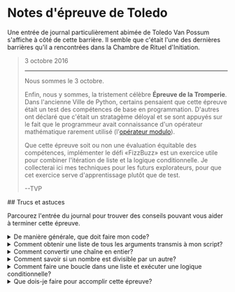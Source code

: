 # Notes d'épreuve de Toledo

Une entrée de journal particulièrement abimée de Toledo Van Possum s'affiche à côté de cette barrière. Il semble que c'était l'une des dernières barrières qu'il a rencontrées dans la Chambre de Rituel d'Initiation.

<blockquote>
3 octobre 2016
<hr/>
<p>
Nous sommes le 3 octobre.
</p>
<p>
Enfin, nous y sommes, la tristement célèbre <b>Épreuve de la Tromperie</b>. Dans l'ancienne Ville de Python, certains pensaient que cette épreuve était un test des compétences de base en programmation. D'autres ont déclaré que c'était un stratagème déloyal et se sont appuyés sur le fait que le programmeur avait connaissance d'un opérateur mathématique rarement utilisé (l'<a href="https://stackoverflow.com/questions/4432208/what-is-the-result-of-in-python">opérateur modulo</a>).
</p>
<p>
Que cette épreuve soit ou non une évaluation équitable des compétences, implémenter le défi «FizzBuzz» est un exercice utile pour combiner l'itération de liste et la logique conditionnelle. Je collecterai ici mes techniques pour les futurs explorateurs, pour que cet exercice serve d'apprentissage plutôt que de test.
</p>
<p>
--TVP
</p>
</blockquote>
## Trucs et astuces

Parcourez l'entrée du journal pour trouver des conseils pouvant vous aider à terminer cette épreuve.

<details>
<summary>De manière générale, que doit faire mon code?</summary>
Il est souvent utile de trouver une solution à un problème à l'aide du __pseudo-code__. Le pseudo-code est un code qui n'est pas censé être réellement exécuté, mais qui vous aide à définir le fonctionnement de votre solution. Une fois que vous avez une idée de la façon de procéder, mettez en œuvre votre pseudo-code dans le code réel.

Voici un pseudo-code qui décrit ce que vous devez faire pour relever le défi FizzBuzz.

<pre>
inputs = list of all arguments to my script

for each input in the list, do the following:
    convert the input to a number
    set my print string equal to a blank/empty string
    if the number is divisible by 3, append "fizz" to the output string
    if the number is divisible by 5, append "buzz" to the output string
    if by now the output string is still blank, set it to the input number
    print the output string
</pre>
Ce pseudo-code décrit une technique permettant de relever le défi. Il en existe d'autres, mais cette approche devrait fonctionner. Maintenant, vous devez trouver comment y parvenir avec un vrai code Python.

</details>
<details>
<summary>Comment obtenir une liste de tous les arguments transmis à mon script?</summary>
Dans un précédent défi, vous avez appris à utiliser le module `sys` pour obtenir la liste de tous les arguments de votre script, puis à supprimer le premier élément (car il contient le nom du programme, dont vous n'avez pas besoin).

```python
import sys

# Set up a list for our code to work with that omits the first CLI argument, 
# which is the name of our script (fizzbuzz.py)
inputs = sys.argv
inputs.pop(0)

# Now, inputs is ready for us to work with
```

</details>
<details>
<summary>Comment convertir une chaîne en entier?</summary>
Lorsque des entrées sont transmises à votre programme, elles sont initialement disponibles sous forme de chaînes de texte. Pour effectuer des calculs avec les entrées, vous devez convertir l'entrée en nombre. Cette technique est appelée [cast/contrainte/conversion de type](https://en.wikipedia.org/wiki/Type_conversion), le deuxième mot étant principalement utilisé de manière interchangeable.

Python dispose de quelques fonctions de cast de type [intégrées](https://www.w3schools.com/python/python_casting.asp). Pour ce défi, vous devrez convertir une chaîne en nombre entier à l'aide de la fonction `int`.

```python
number_string = "100"
number_converted = int(number_string)
print(f"100 minus 60 is {number_converted - 60}")
```

</details>
<details>
<summary>Comment savoir si un nombre est divisible par un autre?</summary>
Si vous avez un nombre&nbsp;A et un nombre&nbsp;B, le nombre&nbsp;A est divisible par le nombre&nbsp;B si après avoir divisé&nbsp;A par&nbsp;B, il n'y a pas de reste.

Si vous divisez `6` par `3`, le résultat est `2`, sans reste. `6` EST divisible par `3`.

Si vous divisez `7` par `3`, le résultat est `2` avec le reste de `1`. `7` N'EST PAS divisible par `3`.

Comment trouver une solution dans le code Python&nbsp;? Avec un opérateur rarement utilisé appelé `modulus` ou `modulo`&nbsp;: le caractère `%` (pourcentage) dans votre code. Cet opérateur vous permet d'enregistrer le reste après avoir divisé deux nombres dans une variable.

```python
rem1 = 6 % 3
rem2 = 7 % 3

print(f"The remainder after dividing 6 by 3 is {rem1}.")
print(f"The remainder after dividing 7 by 3 is {rem2}.")
```

Dans le code ci-dessus, `rem1` serait `0`, et `rem2` serait `1`.

En résumé, l'opérateur `%` vous permet de déterminer si un nombre est divisible par un autre. Si le résultat est égal à zéro, le premier nombre est divisible par le second.

</details>
<details>
<summary>Comment faire une boucle dans une liste et exécuter une logique conditionnelle?</summary>
Si vous avez atteint ce point, vous avez déjà écrit du code qui permet d'y parvenir. Reportez-vous au code que vous avez déjà écrit dans votre dossier de code&nbsp;:

```bash
<%= env.TQ_PYTHON_CODE_PATH.value %>
```

Les fichiers `list_iteration.py`, `booleans.py` et `branching.py` doivent contenir quelques exemples utiles. Vous devrez __combiner ces techniques__ pour accomplir cette épreuve.

</details>
<details>
<summary>Que dois-je faire pour accomplir cette épreuve?</summary>
Créez un fichier appelé `fizzbuzz.py` dans votre dossier de code situé ici&nbsp;:

```bash
<%= env.TQ_PYTHON_CODE_PATH.value %>
```

Dans ce fichier, vous devrez traiter les arguments de ligne de commande pour votre script et imprimer la sortie appropriée pour chaque entrée. Exemple d'exécution de script&nbsp;:

```bash
python3 fizzbuzz.py 30 200 7 6
```

Exemple de sortie&nbsp;:

```bash
fizzbuzz
buzz
7
fizz
```

Une fois de plus, les règles relatives aux instructions print sont les suivantes&nbsp;:

* Si le nombre est __divisible par&nbsp;3__, imprimez le texte&nbsp;: `fizz`
* Si le nombre est __divisible par&nbsp;5__, imprimez le texte&nbsp;: `buzz`
* Si le nombre est __divisible par&nbsp;3 et&nbsp;5__, imprimez le texte&nbsp;: `fizzbuzz`
* Si aucune des affirmations ci-dessus n'est vraie, __imprimez le nombre__

Vous pouvez utiliser le code ci-dessous comme point de départ. Il préparera une liste contenant tous les arguments de ligne de commande transmis à votre script.

```python
import sys

# Set up a list for our code to work with that omits the first CLI argument, 
# which is the name of our script (fizzbuzz.py)
inputs = sys.argv
inputs.pop(0)

# Process the "inputs" list as directed in your code
```

Une fois que votre code dans `fizzbuzz.py` peut traiter les arguments de ligne de commande de façon à satisfaire ces exigences, cliquez sur le bouton *HACK* pour accomplir l'épreuve. Vous pouvez y arriver&nbsp;!

</details>
